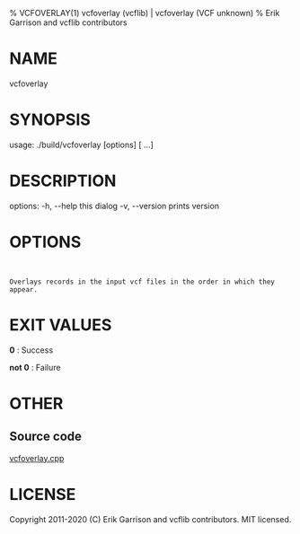 % VCFOVERLAY(1) vcfoverlay (vcflib) | vcfoverlay (VCF unknown)
% Erik Garrison and vcflib contributors

# NAME

vcfoverlay

# SYNOPSIS

usage: ./build/vcfoverlay [options] [<vcf file> ...]

# DESCRIPTION

options: -h, --help this dialog -v, --version prints version

# OPTIONS

```


Overlays records in the input vcf files in the order in which they appear.

```

# EXIT VALUES

**0**
: Success

**not 0**
: Failure

# OTHER

## Source code

[vcfoverlay.cpp](https://github.com/vcflib/vcflib/blob/master/src/vcfoverlay.cpp)

# LICENSE

Copyright 2011-2020 (C) Erik Garrison and vcflib contributors. MIT licensed.

<!--
  Created with ./scripts/bin2md.rb scripts/bin2md-template.erb
-->
